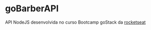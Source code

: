 # goBarberAPI

API NodeJS desenvolvida no curso Bootcamp goStack da [rocketseat](https://rocketseat.com.br/)
